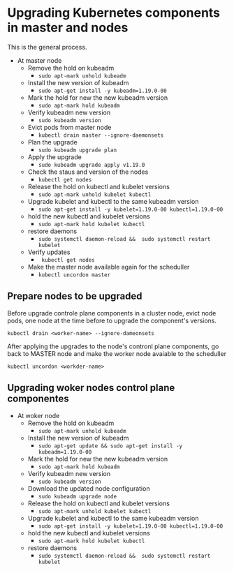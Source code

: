 # Upgrading Kubernetes components in master and nodes
This is the general process. 

- At master node
  - Remove the hold on kubeadm
    - ``` sudo apt-mark unhold kubeadm ```
  - Install the new version of kubeadm
    - ``` sudo apt-get install -y kubeadm=1.19.0-00 ```  
  - Mark the hold for new the new kubeadm version
    - ``` sudo apt-mark hold kubeadm ```
  - Verify kubeadm new version
    - ``` sudo kubeadm version ``` 
  - Evict pods from master node
    - ``` kubectl drain master --ignore-daemonsets ```
  - Plan the upgrade
    - ``` sudo kubeadm upgrade plan ```
  - Apply the upgrade
    - ``` sudo kubeadm upgrade apply v1.19.0 ```
  - Check the staus and version of the nodes
    - ``` kubectl get nodes ```
  - Release the hold on kubectl and kubelet versions
    - ``` sudo apt-mark unhold kubelet kubectl ```  
  - Upgrade kubelet and kubectl to the same kubeadm version
    - ``` sudo apt-get install -y kubelet=1.19.0-00 kubectl=1.19.0-00 ``` 
  - hold the new kubectl and kubelet versions
    - ``` sudo apt-mark hold kubelet kubectl ```
  - restore daemons
    - ``` sudo systemctl daemon-reload &&  sudo systemctl restart kubelet  ```
  - Verify updates
    - ```  kubectl get nodes ```
  - Make the master node available again for the scheduller
    - ``` kubectl uncordon master ```

## Prepare nodes to be upgraded
Before upgrade controle plane components in a cluster node, evict node pods, one node at the time before to upgrade the component's versions. 

``` kubectl drain <worker-name> --ignore-dameonsets ```

After applying the upgrades to the node's contronl plane components, go back to MASTER node and make the worker node avaiable to the scheduller

``` kubectl uncordon <workder-name> ``` 

## Upgrading woker nodes control plane componentes
- At woker node 
  - Remove the hold on kubeadm
    - ``` sudo apt-mark unhold kubeadm ```
  - Install the new version of kubeadm
    - ``` sudo apt-get update && sudo apt-get install -y kubeadm=1.19.0-00 ```  
  - Mark the hold for new the new kubeadm version
    - ``` sudo apt-mark hold kubeadm ```
  - Verify kubeadm new version
    - ``` sudo kubeadm version ``` 
  - Download the updated node configuration
    - ``` sudo kubeadm upgrade node ```
  - Release the hold on kubectl and kubelet versions
    - ``` sudo apt-mark unhold kubelet kubectl ```  
  - Upgrade kubelet and kubectl to the same kubeadm version
    - ``` sudo apt-get install -y kubelet=1.19.0-00 kubectl=1.19.0-00 ``` 
  - hold the new kubectl and kubelet versions
    - ``` sudo apt-mark hold kubelet kubectl ```
  - restore daemons
    - ``` sudo systemctl daemon-reload &&  sudo systemctl restart kubelet  ```
